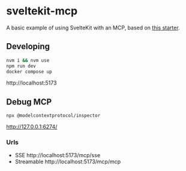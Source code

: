 # sveltekit-mcp

A basic example of using SvelteKit with an MCP, based on [this starter](https://github.com/axel-rock/sveltekit-mcp-starter).

## Developing

```bash
nvm i && nvm use
npm run dev
docker compose up
```

http://localhost:5173

## Debug MCP

```
npx @modelcontextprotocol/inspector
```

http://127.0.0.1:6274/

### Urls

- SSE http://localhost:5173/mcp/sse
- Streamable http://localhost:5173/mcp/mcp
